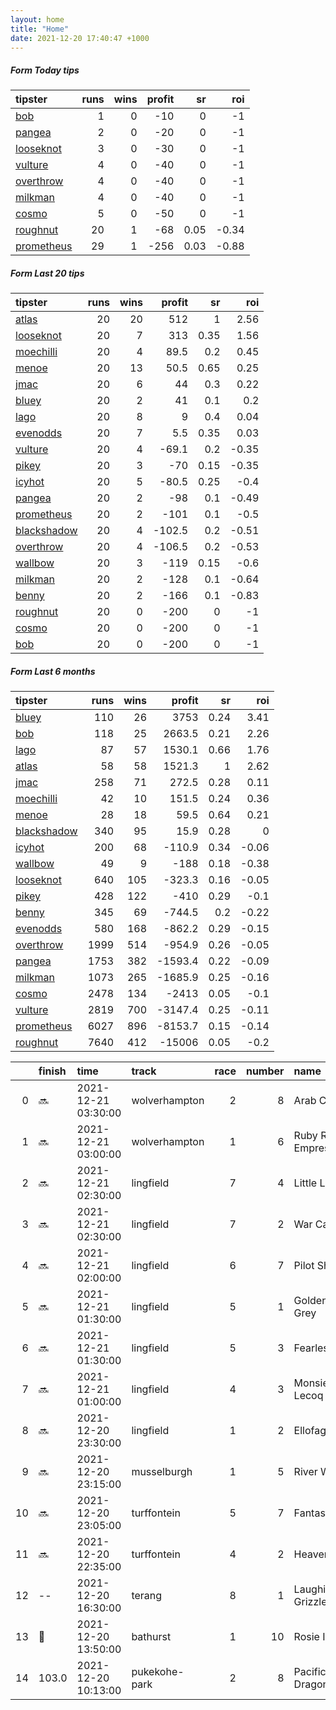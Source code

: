 ```yaml
---   
layout: home  
title: "Home"   
date: 2021-12-20 17:40:47 +1000  
---   
```



##### Form Today tips   

| tipster                                                       |   runs |   wins |   profit |   sr |   roi |
|:--------------------------------------------------------------|-------:|-------:|---------:|-----:|------:|
| [bob](https://mrwayneo.github.io/tips/bob.html)               |      1 |      0 |      -10 | 0    | -1    |
| [pangea](https://mrwayneo.github.io/tips/pangea.html)         |      2 |      0 |      -20 | 0    | -1    |
| [looseknot](https://mrwayneo.github.io/tips/looseknot.html)   |      3 |      0 |      -30 | 0    | -1    |
| [vulture](https://mrwayneo.github.io/tips/vulture.html)       |      4 |      0 |      -40 | 0    | -1    |
| [overthrow](https://mrwayneo.github.io/tips/overthrow.html)   |      4 |      0 |      -40 | 0    | -1    |
| [milkman](https://mrwayneo.github.io/tips/milkman.html)       |      4 |      0 |      -40 | 0    | -1    |
| [cosmo](https://mrwayneo.github.io/tips/cosmo.html)           |      5 |      0 |      -50 | 0    | -1    |
| [roughnut](https://mrwayneo.github.io/tips/roughnut.html)     |     20 |      1 |      -68 | 0.05 | -0.34 |
| [prometheus](https://mrwayneo.github.io/tips/prometheus.html) |     29 |      1 |     -256 | 0.03 | -0.88 |

##### Form Last 20 tips   

| tipster                                                         |   runs |   wins |   profit |   sr |   roi |
|:----------------------------------------------------------------|-------:|-------:|---------:|-----:|------:|
| [atlas](https://mrwayneo.github.io/tips/atlas.html)             |     20 |     20 |    512   | 1    |  2.56 |
| [looseknot](https://mrwayneo.github.io/tips/looseknot.html)     |     20 |      7 |    313   | 0.35 |  1.56 |
| [moechilli](https://mrwayneo.github.io/tips/moechilli.html)     |     20 |      4 |     89.5 | 0.2  |  0.45 |
| [menoe](https://mrwayneo.github.io/tips/menoe.html)             |     20 |     13 |     50.5 | 0.65 |  0.25 |
| [jmac](https://mrwayneo.github.io/tips/jmac.html)               |     20 |      6 |     44   | 0.3  |  0.22 |
| [bluey](https://mrwayneo.github.io/tips/bluey.html)             |     20 |      2 |     41   | 0.1  |  0.2  |
| [lago](https://mrwayneo.github.io/tips/lago.html)               |     20 |      8 |      9   | 0.4  |  0.04 |
| [evenodds](https://mrwayneo.github.io/tips/evenodds.html)       |     20 |      7 |      5.5 | 0.35 |  0.03 |
| [vulture](https://mrwayneo.github.io/tips/vulture.html)         |     20 |      4 |    -69.1 | 0.2  | -0.35 |
| [pikey](https://mrwayneo.github.io/tips/pikey.html)             |     20 |      3 |    -70   | 0.15 | -0.35 |
| [icyhot](https://mrwayneo.github.io/tips/icyhot.html)           |     20 |      5 |    -80.5 | 0.25 | -0.4  |
| [pangea](https://mrwayneo.github.io/tips/pangea.html)           |     20 |      2 |    -98   | 0.1  | -0.49 |
| [prometheus](https://mrwayneo.github.io/tips/prometheus.html)   |     20 |      2 |   -101   | 0.1  | -0.5  |
| [blackshadow](https://mrwayneo.github.io/tips/blackshadow.html) |     20 |      4 |   -102.5 | 0.2  | -0.51 |
| [overthrow](https://mrwayneo.github.io/tips/overthrow.html)     |     20 |      4 |   -106.5 | 0.2  | -0.53 |
| [wallbow](https://mrwayneo.github.io/tips/wallbow.html)         |     20 |      3 |   -119   | 0.15 | -0.6  |
| [milkman](https://mrwayneo.github.io/tips/milkman.html)         |     20 |      2 |   -128   | 0.1  | -0.64 |
| [benny](https://mrwayneo.github.io/tips/benny.html)             |     20 |      2 |   -166   | 0.1  | -0.83 |
| [roughnut](https://mrwayneo.github.io/tips/roughnut.html)       |     20 |      0 |   -200   | 0    | -1    |
| [cosmo](https://mrwayneo.github.io/tips/cosmo.html)             |     20 |      0 |   -200   | 0    | -1    |
| [bob](https://mrwayneo.github.io/tips/bob.html)                 |     20 |      0 |   -200   | 0    | -1    |

##### Form Last 6 months   

| tipster                                                         |   runs |   wins |   profit |   sr |   roi |
|:----------------------------------------------------------------|-------:|-------:|---------:|-----:|------:|
| [bluey](https://mrwayneo.github.io/tips/bluey.html)             |    110 |     26 |   3753   | 0.24 |  3.41 |
| [bob](https://mrwayneo.github.io/tips/bob.html)                 |    118 |     25 |   2663.5 | 0.21 |  2.26 |
| [lago](https://mrwayneo.github.io/tips/lago.html)               |     87 |     57 |   1530.1 | 0.66 |  1.76 |
| [atlas](https://mrwayneo.github.io/tips/atlas.html)             |     58 |     58 |   1521.3 | 1    |  2.62 |
| [jmac](https://mrwayneo.github.io/tips/jmac.html)               |    258 |     71 |    272.5 | 0.28 |  0.11 |
| [moechilli](https://mrwayneo.github.io/tips/moechilli.html)     |     42 |     10 |    151.5 | 0.24 |  0.36 |
| [menoe](https://mrwayneo.github.io/tips/menoe.html)             |     28 |     18 |     59.5 | 0.64 |  0.21 |
| [blackshadow](https://mrwayneo.github.io/tips/blackshadow.html) |    340 |     95 |     15.9 | 0.28 |  0    |
| [icyhot](https://mrwayneo.github.io/tips/icyhot.html)           |    200 |     68 |   -110.9 | 0.34 | -0.06 |
| [wallbow](https://mrwayneo.github.io/tips/wallbow.html)         |     49 |      9 |   -188   | 0.18 | -0.38 |
| [looseknot](https://mrwayneo.github.io/tips/looseknot.html)     |    640 |    105 |   -323.3 | 0.16 | -0.05 |
| [pikey](https://mrwayneo.github.io/tips/pikey.html)             |    428 |    122 |   -410   | 0.29 | -0.1  |
| [benny](https://mrwayneo.github.io/tips/benny.html)             |    345 |     69 |   -744.5 | 0.2  | -0.22 |
| [evenodds](https://mrwayneo.github.io/tips/evenodds.html)       |    580 |    168 |   -862.2 | 0.29 | -0.15 |
| [overthrow](https://mrwayneo.github.io/tips/overthrow.html)     |   1999 |    514 |   -954.9 | 0.26 | -0.05 |
| [pangea](https://mrwayneo.github.io/tips/pangea.html)           |   1753 |    382 |  -1593.4 | 0.22 | -0.09 |
| [milkman](https://mrwayneo.github.io/tips/milkman.html)         |   1073 |    265 |  -1685.9 | 0.25 | -0.16 |
| [cosmo](https://mrwayneo.github.io/tips/cosmo.html)             |   2478 |    134 |  -2413   | 0.05 | -0.1  |
| [vulture](https://mrwayneo.github.io/tips/vulture.html)         |   2819 |    700 |  -3147.4 | 0.25 | -0.11 |
| [prometheus](https://mrwayneo.github.io/tips/prometheus.html)   |   6027 |    896 |  -8153.7 | 0.15 | -0.14 |
| [roughnut](https://mrwayneo.github.io/tips/roughnut.html)       |   7640 |    412 | -15006   | 0.05 | -0.2  |

|    | finish            | time                | track         |   race |   number | name              |   odds | tipster         |
|---:|:------------------|:--------------------|:--------------|-------:|---------:|:------------------|-------:|:----------------|
|  0 | :soon:            | 2021-12-21 03:30:00 | wolverhampton |      2 |        8 | Arab Cinder       |   5    | looseknot       |
|  1 | :soon:            | 2021-12-21 03:00:00 | wolverhampton |      1 |        6 | Ruby Red Empress  |  11    | cosmo,bob       |
|  2 | :soon:            | 2021-12-21 02:30:00 | lingfield     |      7 |        4 | Little Light      |   5.5  | vulture,pangea  |
|  3 | :soon:            | 2021-12-21 02:30:00 | lingfield     |      7 |        2 | War Call          |   4.2  | overthrow       |
|  4 | :soon:            | 2021-12-21 02:00:00 | lingfield     |      6 |        7 | Pilot Show        |   8.5  | milkman         |
|  5 | :soon:            | 2021-12-21 01:30:00 | lingfield     |      5 |        1 | Golden Boy Grey   |   4.8  | milkman         |
|  6 | :soon:            | 2021-12-21 01:30:00 | lingfield     |      5 |        3 | Fearless          |   2.5  | vulture         |
|  7 | :soon:            | 2021-12-21 01:00:00 | lingfield     |      4 |        3 | Monsieur Lecoq    |   5.5  | overthrow       |
|  8 | :soon:            | 2021-12-20 23:30:00 | lingfield     |      1 |        2 | Ellofagetaway     |   5.5  | looseknot       |
|  9 | :soon:            | 2021-12-20 23:15:00 | musselburgh   |      1 |        5 | River Walk        |   1.65 | vulture,milkman |
| 10 | :soon:            | 2021-12-20 23:05:00 | turffontein   |      5 |        7 | Fantastical       |   0    | milkman         |
| 11 | :soon:            | 2021-12-20 22:35:00 | turffontein   |      4 |        2 | Heavens Girl      |   0    | vulture         |
| 12 | --                | 2021-12-20 16:30:00 | terang        |      8 |        1 | Laughing Grizzley |   4.8  | pangea          |
| 13 | :2nd_place_medal: | 2021-12-20 13:50:00 | bathurst      |      1 |       10 | Rosie Impact      |   7.5  | looseknot       |
| 14 | 103.0             | 2021-12-20 10:13:00 | pukekohe-park |      2 |        8 | Pacific Dragon    |   1.01 | vulture         |